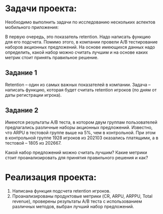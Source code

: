 # Задачи проекта: 
Необходимо выполнить задачи по исследованию нескольких аспектов мобильного приложения:

В первую очередь, это показатель retention. Надо написать функцию для его подсчета.
Помимо этого, в компании провели A/B тестирование наборов акционных предложений. На основе имеющихся данных надо определить, какой набор можно считать лучшим и на основе каких метрик стоит принять правильное решение.

## Задание 1
Retention – один из самых важных показателей в компании. Задача – написать функцию, которая будет считать retention игроков (по дням от даты регистрации игрока).


## Задание 2
Имеются результаты A/B теста, в котором двум группам пользователей предлагались различные наборы акционных предложений. Известно, что ARPU в тестовой группе выше на 5%, чем в контрольной. При этом в контрольной группе 1928 игроков из 202103 оказались платящими, а в тестовой – 1805 из 202667.

Какой набор предложений можно считать лучшим? Какие метрики стоит проанализировать для принятия правильного решения и как?

# Реализация проекта:
1. Написана функция подсчета retention игроков.
2. Проанализированы продуктовые метрики (CR, ARPU, ARPPU, Total revenue), проверены результаты А/В теста с использованием различных методов, выбран лучший набор предложений.

